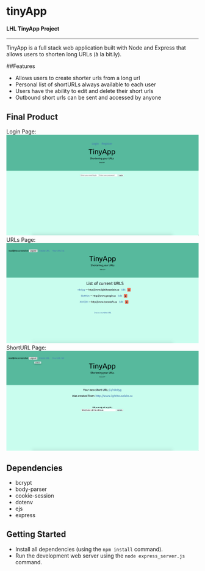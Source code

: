 # tinyApp
#### LHL TinyApp Project
---
TinyApp is a full stack web application built with Node and Express that allows users to shorten long URLs (à la bit.ly).

##Features
- Allows users to create shorter urls from a long url
- Personal list of shortURLs always available to each user
- Users have the ability to edit and delete their short urls
- Outbound short urls can be sent and accessed by anyone

## Final Product
Login Page:
!["Screenshot of Login Page"](https://github.com/bryanlampert/tinyApp/blob/master/docs/Login-Page.png)
URLs Page:
!["Screenshot of URLs Page"](https://github.com/bryanlampert/tinyApp/blob/master/docs/URLs-List-Page.png)
ShortURL Page:
!["Screenshot of ShortURL Page"](https://github.com/bryanlampert/tinyApp/blob/master/docs/Short-Url-Edit-Page.png)

## Dependencies

- bcrypt
- body-parser
- cookie-session
- dotenv
- ejs
- express

## Getting Started

- Install all dependencies (using the `npm install` command).
- Run the development web server using the `node express_server.js` command.

